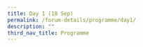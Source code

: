 ```yaml
---
title: Day 1 (18 Sep)
permalink: /forum-details/programme/day1/
description: ""
third_nav_title: Programme
---
```


